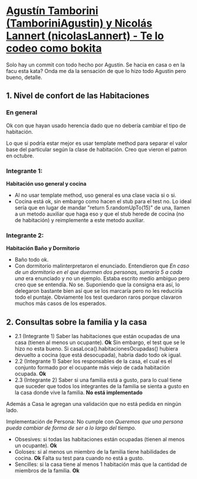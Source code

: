 # [Agustín Tamborini (TamboriniAgustin) y Nicolás Lannert (nicolasLannert) - Te lo codeo como bokita](https://github.com/pdep-utn/kata-04-hogar-te-lo-codeo-como-bokita-papa-2)
Solo hay un commit con todo hecho por Agustin. Se hacia en casa o en la facu esta kata? Onda me da la sensación de que lo hizo todo Agustin pero bueno, detalle.
## 1. Nivel de confort de las Habitaciones
### En general
Ok con que hayan usado herencia dado que no debería cambiar el tipo de habitación.

Lo que si podría estar mejor es usar template method para separar el valor base del particular según la clase de habitación. Creo que vieron el patron en octubre.
### Integrante 1: 
**Habitación uso general y cocina**
- Al no usar template method, uso general es una clase vacia si o si. 
- Cocina está ok, sin embargo como hacen el stub para el test no. Lo ideal sería que en lugar de mandar "return 5.randomUpTo(15)" de una, llamen a un metodo auxiliar que haga eso y que el stub herede de cocina (no de habitación) y reimplemente a este metodo auxiliar.

### Integrante 2:
**Habitación Baño y Dormitorio**
- Baño todo ok.
- Con dormitorio malinterpretaron el enunciado. Entendieron que *En caso de un dormitorio en el que duermen dos personas, sumaría 5 a cada una* era enunciado y no un ejemplo.
Estaba escrito medio ambiguo pero creo que se entendía. No se. Suponiendo que la consigna era así, lo delegaron bastante bien así que se los marcaría pero no les reduciría todo el puntaje.
Obviamente los test quedaron raros porque clavaron muchos más casos de los esperados.

## 2. Consultas sobre la familia y la casa
- 2.1 (Integrante 1) Saber las habitaciones que están ocupadas de una casa (tienen al menos un ocupante). **Ok** Sin embargo, el test que se le hizo no esta bueno. Si casaLoca().habitacionesOcupadas() hubiera devuelto a cocina (que está desocupada), habria dado todo ok igual.
- 2.2 (Integrante 1) Saber los responsables de la casa, el cual es el conjunto formado por el ocupante más viejo de cada habitación ocupada. **Ok**
- 2.3 (Integrante 2) Saber si una familia está a gusto, para lo cual tiene que suceder que todos los integrantes de la familia se sienta a gusto en la casa donde vive la familia. **No está implementado**

Además a Casa le agregan una validación que no está pedida en ningún lado.

Implementación de Persona: No cumple con *Queremos que una persona pueda cambiar de forma de ser a lo largo del tiempo.*

- Obsesives: si todas las habitaciones están ocupadas (tienen al menos un ocupante). **Ok** 
- Goloses: si al menos un miembro de la familia tiene habilidades de cocina. **Ok** Falta su test para cuando no está a gusto.
- Sencilles: si la casa tiene al menos 1 habitación más que la cantidad de miembros de la familia. **Ok**
